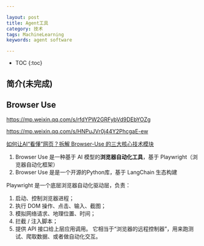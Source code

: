 ```yaml
---

layout: post
title: Agent工具
category: 技术
tags: MachineLearning
keywords: agent software

---
```


<script>
  MathJax = {
    tex: {
      inlineMath: [['$', '$']], // 支持 $和$$ 作为行内公式分隔符
      displayMath: [['$$', '$$']], // 块级公式分隔符
    },
    svg: {
      fontCache: 'global'
    }
  };
</script>
<script async src="/public/js/mathjax/es5/tex-mml-chtml.js"></script>

* TOC
{:toc}

## 简介(未完成)

## Browser Use

https://mp.weixin.qq.com/s/rfdYPW2GRFybVd9DEbYOZg

https://mp.weixin.qq.com/s/HNPuJVr0j44Y2PhcgaE-ew

[如何让AI“看懂”网页？拆解 Browser-Use 的三大核心技术模块](https://mp.weixin.qq.com/s/KLk-m_E2zx_q-v4ZLobetw)
1. Browser Use 是一种基于 AI 模型的**浏览器自动化工具**，基于 Playwright（浏览器自动化框架）
1. Browser Use 是是一个开源的Python库，基于 LangChain 生态构建


Playwright 是一个底层浏览器自动化驱动层，负责：
1. 启动、控制浏览器进程；
2. 执行 DOM 操作、点击、输入、截图；
3. 模拟网络请求、地理位置、时间；
4. 拦截 / 注入脚本；
5. 提供 API 接口给上层应用调用。
它相当于“浏览器的远程控制器”，用来跑测试、爬取数据、或者做自动化交互。